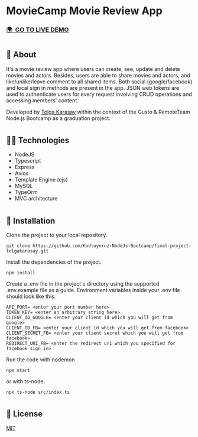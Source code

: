 # MovieCamp Movie Review App

### <a href="https://github.com/tolgakarasay">🌍&nbsp; GO TO LIVE DEMO</a>

#

## 📄 About

It's a movie review app where users can create, see, update and delete movies and actors. Besides, users are able to share movies and actors, and like/unlike/leave comment to all shared items. Both social (google/facebook) and local sign in methods are present in the app. JSON web tokens are used to authenticate users for every request involving CRUD operations and accessing members' content.

Developed by <a href="https://github.com/tolgakarasay">Tolga Karasay</a> within the context of the Gusto & RemoteTeam Node.js Bootcamp as a graduation project.

#

## 👨‍💻 Technologies

- NodeJS
- Typescript
- Express
- Axios
- Template Engine (ejs)
- MySQL
- TypeOrm
- MVC architecture

#

## 🚀 Installation

Clone the project to your local repository.

```
git clone https://github.com/Kodluyoruz-NodeJs-Bootcamp/final-project-tolgakarasay.git
```

Install the dependencies of the project.

```
npm install
```

Create a .env file in the project's directory using the supported .env.example file as a guide. Environment variables inside your .env file should look like this:

```
API_PORT= <enter your port number here>
TOKEN_KEY= <enter an arbitrary string here>
CLIENT_ID_GOOGLE= <enter your client id which you will get from google>
CLIENT_ID_FB= <enter your client id which you will get from facebook>
CLIENT_SECRET_FB= <enter your client secret which you will get from facebook>
REDIRECT_URI_FB= <enter the redirect uri which you specified for facebook sign in>

```

Run the code with nodemon

```
npm start
```

or with ts-node.

```
npx ts-node src/index.ts
```

#

## 📝 License

<a href="./LICENSE">MIT</a>
